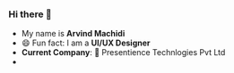 ### Hi there 👋

- My name is **Arvind Machidi**
- 😄 Fun fact: I am a **UI/UX Designer**
- **Current Company**: 💼 Presentience Technlogies Pvt Ltd
- 

<!--
**arvindmachidi/arvindmachidi** is a ✨ _special_ ✨ repository because its `README.md` (this file) appears on your GitHub profile.

Here are some ideas to get you started:

- 🔭 My name is Arvind
- 🌱 I’m currently learning ...
- 👯 I’m looking to collaborate on ...
- 🤔 I’m looking for help with ...
- 💬 Ask me about ...
- 📫 How to reach me: ...
- 😄 Pronouns: ...
- ⚡ Fun fact: ...
-->
